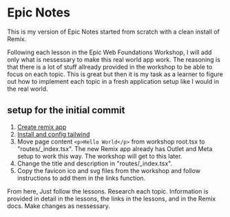 # Epic Notes

This is my version of Epic Notes started from scratch with a clean install of Remix.

Following each lesson in the Epic Web Foundations Workshop, I will add only what is nessessary to make this real world app work. The reasoning is that there is a lot of stuff allready provided in the workshop to be able to focus on each topic. This is great but then it is my task as a learner to figure out how to implement each topic in a fresh application setup like I would in the real world.

## setup for the initial commit

1. [Create remix app](https://remix.run/docs/en/main/start/quickstart#installation)
2. [Install and config tailwind](https://tailwindcss.com/docs/guides/remix)
3. Move page content `<p>Hello World</p>` from workshop root.tsx to "routes/\_index.tsx".
   The new Remix app already has Outlet and Meta setup to work this way. The workshop will get to this later.
4. Change the title and description in "routes/\_index.tsx".
5. Copy the favicon ico and svg files from the workshop and follow instructions to add them
   in the links function.

From here, Just follow the lessons. Research each topic. Information is provided in detail in the lessons, the links in the lessons, and in the Remix docs. Make changes as nessessary.
